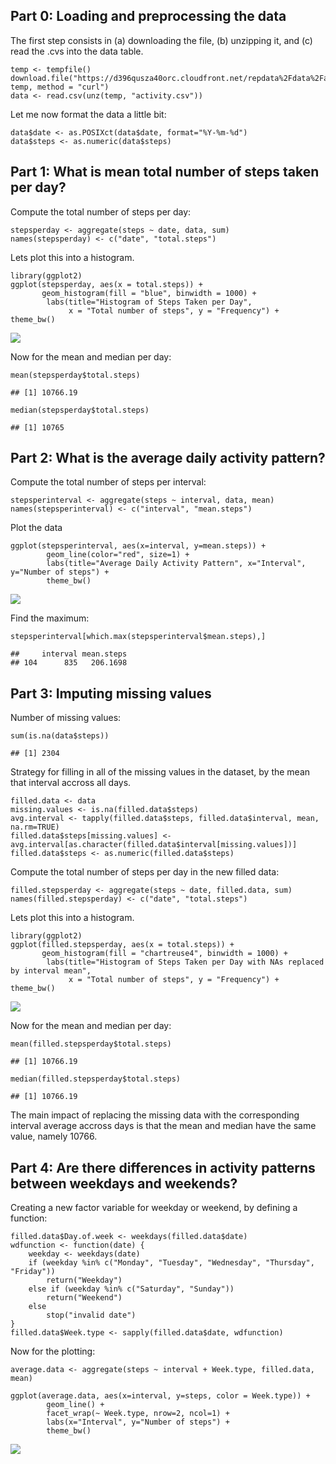 Part 0: Loading and preprocessing the data
------------------------------------------

The first step consists in (a) downloading the file, (b) unzipping it,
and (c) read the .cvs into the data table.

    temp <- tempfile()
    download.file("https://d396qusza40orc.cloudfront.net/repdata%2Fdata%2Factivity.zip", temp, method = "curl")
    data <- read.csv(unz(temp, "activity.csv"))

Let me now format the data a little bit:

    data$date <- as.POSIXct(data$date, format="%Y-%m-%d")
    data$steps <- as.numeric(data$steps)

Part 1: What is mean total number of steps taken per day?
---------------------------------------------------------

Compute the total number of steps per day:

    stepsperday <- aggregate(steps ~ date, data, sum)
    names(stepsperday) <- c("date", "total.steps")

Lets plot this into a histogram.

    library(ggplot2)
    ggplot(stepsperday, aes(x = total.steps)) + 
           geom_histogram(fill = "blue", binwidth = 1000) + 
            labs(title="Histogram of Steps Taken per Day", 
                 x = "Total number of steps", y = "Frequency") + theme_bw()

![](https://github.com/IgnacioOQ/RepData_PeerAssessment1/blob/master/unnamed-chunk-4-1.png)

Now for the mean and median per day:

    mean(stepsperday$total.steps)

    ## [1] 10766.19

    median(stepsperday$total.steps)

    ## [1] 10765

Part 2: What is the average daily activity pattern?
---------------------------------------------------

Compute the total number of steps per interval:

    stepsperinterval <- aggregate(steps ~ interval, data, mean)
    names(stepsperinterval) <- c("interval", "mean.steps")

Plot the data

    ggplot(stepsperinterval, aes(x=interval, y=mean.steps)) +   
            geom_line(color="red", size=1) +  
            labs(title="Average Daily Activity Pattern", x="Interval", y="Number of steps") +  
            theme_bw()

![](https://github.com/IgnacioOQ/RepData_PeerAssessment1/blob/master/unnamed-chunk-7-1.png)

Find the maximum:

    stepsperinterval[which.max(stepsperinterval$mean.steps),]

    ##     interval mean.steps
    ## 104      835   206.1698

Part 3: Imputing missing values
-------------------------------

Number of missing values:

    sum(is.na(data$steps))

    ## [1] 2304

Strategy for filling in all of the missing values in the dataset, by the
mean that interval accross all days.

    filled.data <- data
    missing.values <- is.na(filled.data$steps)
    avg.interval <- tapply(filled.data$steps, filled.data$interval, mean, na.rm=TRUE)
    filled.data$steps[missing.values] <- avg.interval[as.character(filled.data$interval[missing.values])]
    filled.data$steps <- as.numeric(filled.data$steps)

Compute the total number of steps per day in the new filled data:

    filled.stepsperday <- aggregate(steps ~ date, filled.data, sum)
    names(filled.stepsperday) <- c("date", "total.steps")

Lets plot this into a histogram.

    library(ggplot2)
    ggplot(filled.stepsperday, aes(x = total.steps)) + 
           geom_histogram(fill = "chartreuse4", binwidth = 1000) + 
            labs(title="Histogram of Steps Taken per Day with NAs replaced by interval mean", 
                 x = "Total number of steps", y = "Frequency") + theme_bw()

![](https://github.com/IgnacioOQ/RepData_PeerAssessment1/blob/master/unnamed-chunk-12-1.png)

Now for the mean and median per day:

    mean(filled.stepsperday$total.steps)

    ## [1] 10766.19

    median(filled.stepsperday$total.steps)

    ## [1] 10766.19

The main impact of replacing the missing data with the corresponding
interval average accross days is that the mean and median have the same
value, namely 10766.

Part 4: Are there differences in activity patterns between weekdays and weekends?
---------------------------------------------------------------------------------

Creating a new factor variable for weekday or weekend, by defining a
function:

    filled.data$Day.of.week <- weekdays(filled.data$date)
    wdfunction <- function(date) {
        weekday <- weekdays(date)
        if (weekday %in% c("Monday", "Tuesday", "Wednesday", "Thursday", "Friday"))
            return("Weekday")
        else if (weekday %in% c("Saturday", "Sunday"))
            return("Weekend")
        else
            stop("invalid date")
    }
    filled.data$Week.type <- sapply(filled.data$date, wdfunction)

Now for the plotting:

    average.data <- aggregate(steps ~ interval + Week.type, filled.data, mean)

    ggplot(average.data, aes(x=interval, y=steps, color = Week.type)) + 
            geom_line() + 
            facet_wrap(~ Week.type, nrow=2, ncol=1) +
            labs(x="Interval", y="Number of steps") +
            theme_bw()

![](https://github.com/IgnacioOQ/RepData_PeerAssessment1/blob/master/unnamed-chunk-15-1.png)
